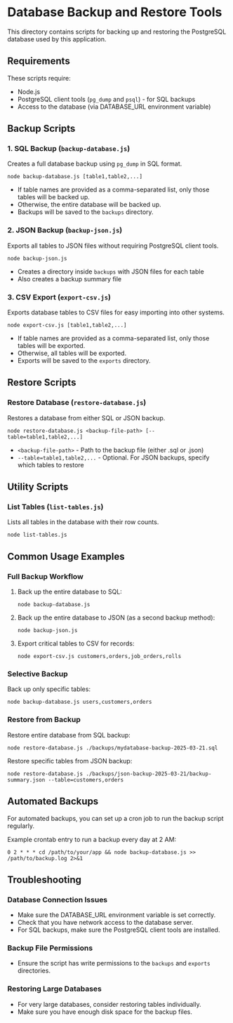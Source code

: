 # Database Backup and Restore Tools

This directory contains scripts for backing up and restoring the PostgreSQL database used by this application.

## Requirements

These scripts require:
- Node.js
- PostgreSQL client tools (`pg_dump` and `psql`) - for SQL backups
- Access to the database (via DATABASE_URL environment variable)

## Backup Scripts

### 1. SQL Backup (`backup-database.js`)

Creates a full database backup using `pg_dump` in SQL format.

```
node backup-database.js [table1,table2,...]
```

- If table names are provided as a comma-separated list, only those tables will be backed up.
- Otherwise, the entire database will be backed up.
- Backups will be saved to the `backups` directory.

### 2. JSON Backup (`backup-json.js`)

Exports all tables to JSON files without requiring PostgreSQL client tools.

```
node backup-json.js
```

- Creates a directory inside `backups` with JSON files for each table
- Also creates a backup summary file

### 3. CSV Export (`export-csv.js`)

Exports database tables to CSV files for easy importing into other systems.

```
node export-csv.js [table1,table2,...]
```

- If table names are provided as a comma-separated list, only those tables will be exported.
- Otherwise, all tables will be exported.
- Exports will be saved to the `exports` directory.

## Restore Scripts

### Restore Database (`restore-database.js`)

Restores a database from either SQL or JSON backup.

```
node restore-database.js <backup-file-path> [--table=table1,table2,...]
```

- `<backup-file-path>` - Path to the backup file (either .sql or .json)
- `--table=table1,table2,...` - Optional. For JSON backups, specify which tables to restore

## Utility Scripts

### List Tables (`list-tables.js`)

Lists all tables in the database with their row counts.

```
node list-tables.js
```

## Common Usage Examples

### Full Backup Workflow

1. Back up the entire database to SQL:
   ```
   node backup-database.js
   ```

2. Back up the entire database to JSON (as a second backup method):
   ```
   node backup-json.js
   ```

3. Export critical tables to CSV for records:
   ```
   node export-csv.js customers,orders,job_orders,rolls
   ```

### Selective Backup

Back up only specific tables:
```
node backup-database.js users,customers,orders
```

### Restore from Backup

Restore entire database from SQL backup:
```
node restore-database.js ./backups/mydatabase-backup-2025-03-21.sql
```

Restore specific tables from JSON backup:
```
node restore-database.js ./backups/json-backup-2025-03-21/backup-summary.json --table=customers,orders
```

## Automated Backups

For automated backups, you can set up a cron job to run the backup script regularly.

Example crontab entry to run a backup every day at 2 AM:
```
0 2 * * * cd /path/to/your/app && node backup-database.js >> /path/to/backup.log 2>&1
```

## Troubleshooting

### Database Connection Issues

- Make sure the DATABASE_URL environment variable is set correctly.
- Check that you have network access to the database server.
- For SQL backups, make sure the PostgreSQL client tools are installed.

### Backup File Permissions

- Ensure the script has write permissions to the `backups` and `exports` directories.

### Restoring Large Databases

- For very large databases, consider restoring tables individually.
- Make sure you have enough disk space for the backup files.